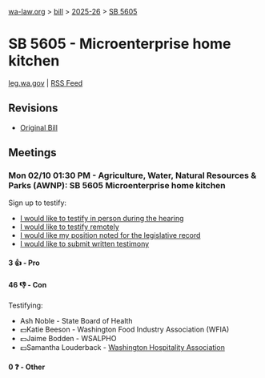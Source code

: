 [wa-law.org](/) > [bill](/bill/) > [2025-26](/bill/2025-26/) > [SB 5605](/bill/2025-26/sb/5605/)

# SB 5605 - Microenterprise home kitchen
[leg.wa.gov](https://app.leg.wa.gov/billsummary?BillNumber=5605&Year=2025&Initiative=false) | [RSS Feed](./rss.xml)

## Revisions
* [Original Bill](1/)

## Meetings
### Mon 02/10 01:30 PM - Agriculture, Water, Natural Resources & Parks (AWNP): SB 5605 Microenterprise home kitchen
Sign up to testify:
* [I would like to testify in person during the hearing](https://app.leg.wa.gov/csi/Testifier/Add?chamber=House&mId=32787&aId=163534&caId=25667&tId=1)
* [I would like to testify remotely](https://app.leg.wa.gov/csi/Testifier/Add?chamber=House&mId=32787&aId=163534&caId=25667&tId=2)
* [I would like my position noted for the legislative record](https://app.leg.wa.gov/csi/Testifier/Add?chamber=House&mId=32787&aId=163534&caId=25667&tId=3)
* [I would like to submit written testimony](https://app.leg.wa.gov/csi/Testifier/Add?chamber=House&mId=32787&aId=163534&caId=25667&tId=4)

#### 3 👍 - Pro

#### 46 👎 - Con
Testifying:
* Ash Noble - State Board of Health
* 💵Katie Beeson - Washington Food Industry Association (WFIA)
* 💵Jaime Bodden - WSALPHO
* 💵Samantha Louderback - [Washington Hospitality Association](/org/washington_hospitality_association/)

#### 0 ❓ - Other

